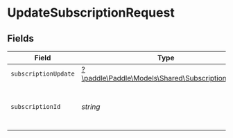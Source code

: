 # UpdateSubscriptionRequest


## Fields

| Field                                                                                         | Type                                                                                          | Required                                                                                      | Description                                                                                   | Example                                                                                       |
| --------------------------------------------------------------------------------------------- | --------------------------------------------------------------------------------------------- | --------------------------------------------------------------------------------------------- | --------------------------------------------------------------------------------------------- | --------------------------------------------------------------------------------------------- |
| `subscriptionUpdate`                                                                          | [?\paddle\Paddle\Models\Shared\SubscriptionUpdate](../../Models/Shared/SubscriptionUpdate.md) | :heavy_minus_sign:                                                                            | N/A                                                                                           |                                                                                               |
| `subscriptionId`                                                                              | *string*                                                                                      | :heavy_check_mark:                                                                            | Paddle ID of the subscription entity to work with.                                            | sub_01gvne45dvdhg5gdxrz6hh511r                                                                |